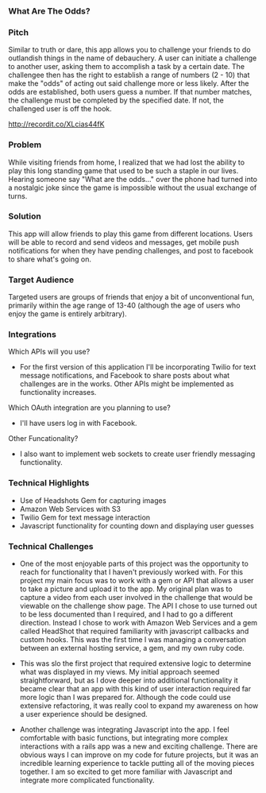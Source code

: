 ### What Are The Odds?

### Pitch

Similar to truth or dare, this app allows you to challenge your friends to do outlandish things in the name of debauchery. A user can initiate a challenge to another user, asking them to accomplish a task by a certain date. The challengee then has the right to establish a range of numbers (2 - 10) that make the "odds" of acting out said challenge more or less likely. After the odds are established, both users guess a number. If that number matches, the challenge must be completed by the specified date. If not, the challenged user is off the hook.  

http://recordit.co/XLcias44fK

### Problem

While visiting friends from home, I realized that we had lost the ability to play this long standing game that used to be such a staple in our lives. Hearing someone say "What are the odds..." over the phone had turned into a nostalgic joke since the game is impossible without the usual exchange of turns.

### Solution

This app will allow friends to play this game from different locations. Users will be able to record and send videos and messages, get mobile push notifications for when they have pending challenges, and post to facebook to share what's going on.
### Target Audience

Targeted users are groups of friends that enjoy a bit of unconventional fun, primarily within the age range of 13-40 (although the age of users who enjoy the game is entirely arbitrary).

### Integrations

Which APIs will you use?
  - For the first version of this application I'll be incorporating Twilio for text message notifications, and Facebook to share posts about what challenges are in the works. Other APIs might be implemented as functionality increases.  

Which OAuth integration are you planning to use?
  - I'll have users log in with Facebook.  

Other Funcationality?
  - I also want to implement web sockets to create user friendly messaging functionality.


### Technical Highlights

  - Use of Headshots Gem for capturing images
  - Amazon Web Services with S3
  - Twilio Gem for text message interaction
  - Javascript functionality for counting down and displaying user guesses

### Technical Challenges
  - One of the most enjoyable parts of this project was the opportunity to reach for functionality that I haven't previously worked with. For this project my main focus was to work with a gem or API that allows a user to take a picture and upload it to the app. My original plan was to capture a video from each user involved in the challenge that would be viewable on the challenge show page. The API I chose to use turned out to be less documented than I required, and I had to go a different direction. Instead I chose to work with Amazon Web Services and a gem called HeadShot that required familiarity with javascript callbacks and custom hooks. This was the first time I was managing a conversation between an external hosting service, a gem, and my own ruby code.

  - This was slo the first project that required extensive logic to determine what was displayed in my views. My initial approach seemed straightforward, but as I dove deeper into additional functionality it became clear that an app with this kind of user interaction required far more logic than I was prepared for. Although the code could use extensive refactoring, it was really cool to expand my awareness on how a user experience should be designed.

  - Another challenge was integrating Javascript into the app. I feel comfortable with basic functions, but integrating more complex interactions with a rails app was a new and exciting challenge. There are obvious ways I can improve on my code for future projects, but it was an incredible learning experience to tackle putting all of the moving pieces together. I am so excited to get more familiar with Javascript and integrate more complicated functionality.
